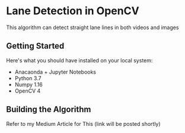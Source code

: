 # Lane Detection in OpenCV
This algorithm can detect straight lane lines in both videos and images

## Getting Started
Here's what you should have installed on your local system:
  - Anacaonda + Jupyter Notebooks 
  - Python 3.7 
  - Numpy 1.16 
  - OpenCV 4

## Building the Algorithm
Refer to my Medium Article for This (link will be posted shortly)
